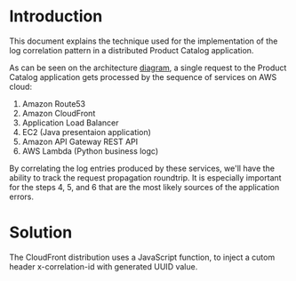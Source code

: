 # Introduction

This document explains the technique used for the implementation of the log correlation pattern in a distributed Product Catalog application.

As can be seen on the architecture [diagram](https://github.com/realokun/aws/blob/master/diagrams/ProductCatalogArch.png), a single request to the Product Catalog application gets processed by the sequence of services on AWS cloud:

1. Amazon Route53
2. Amazon CloudFront
3. Application Load Balancer
4. EC2 (Java presentaion application)
5. Amazon API Gateway REST API
6. AWS Lambda (Python business logc)

By correlating the log entries produced by these services, we'll have the ability to track the request propagation roundtrip. It is especially important for the steps 4, 5, and 6 that are the most likely sources of the application errors.

# Solution

The CloudFront distribution uses a JavaScript function, to inject a cutom header x-correlation-id with generated UUID value.

